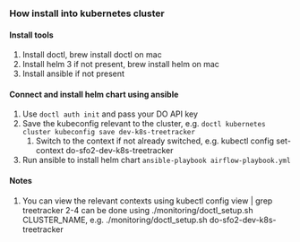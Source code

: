 ### How install into kubernetes cluster

#### Install tools
1. Install doctl, brew install doctl on mac
1. Install helm 3 if not present, brew install helm on mac
1. Install ansible if not present

#### Connect and install helm chart using ansible
1. Use `doctl auth init` and pass your DO API key
1. Save the kubeconfig relevant to the cluster, e.g. `doctl kubernetes cluster kubeconfig save dev-k8s-treetracker`
    1. Switch to the context if not already switched, e.g. kubectl config set-context do-sfo2-dev-k8s-treetracker 
1. Run ansible to install helm chart `ansible-playbook airflow-playbook.yml`


#### Notes
1. You can view the relevant contexts using kubectl config view | grep treetracker 2-4 can be done using ./monitoring/doctl_setup.sh CLUSTER_NAME, e.g. ./monitoring/doctl_setup.sh do-sfo2-dev-k8s-treetracker
